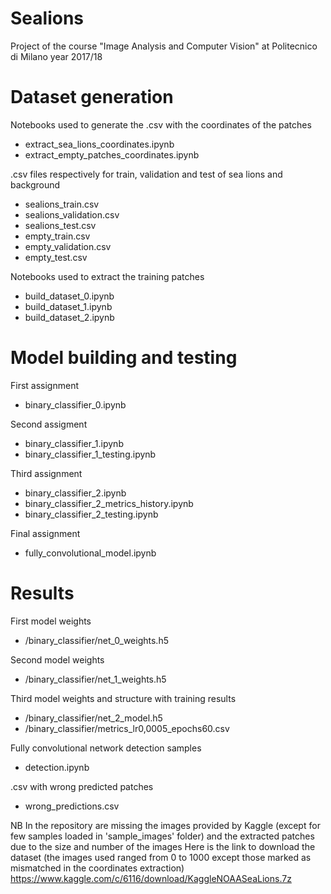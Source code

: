 # Sealions
Project of the course "Image Analysis and Computer Vision" at Politecnico di Milano year 2017/18

# Dataset generation
Notebooks used to generate the .csv with the coordinates of the patches
- extract_sea_lions_coordinates.ipynb
- extract_empty_patches_coordinates.ipynb

.csv files respectively for train, validation and test of sea lions and background
- sealions_train.csv
- sealions_validation.csv
- sealions_test.csv
- empty_train.csv
- empty_validation.csv
- empty_test.csv

Notebooks used to extract the training patches
- build_dataset_0.ipynb
- build_dataset_1.ipynb
- build_dataset_2.ipynb

# Model building and testing
First assignment
- binary_classifier_0.ipynb

Second assigment
- binary_classifier_1.ipynb
- binary_classifier_1_testing.ipynb

Third assignment
- binary_classifier_2.ipynb
- binary_classifier_2_metrics_history.ipynb
- binary_classifier_2_testing.ipynb

Final assignment
- fully_convolutional_model.ipynb

# Results
First model weights
- /binary_classifier/net_0_weights.h5

Second model weights
- /binary_classifier/net_1_weights.h5

Third model weights and structure with training results
- /binary_classifier/net_2_model.h5
- /binary_classifier/metrics_lr0,0005_epochs60.csv

Fully convolutional network detection samples
- detection.ipynb

.csv with wrong predicted patches
- wrong_predictions.csv

NB In the repository are missing the images provided by Kaggle (except for few samples loaded in 'sample_images' folder) and the extracted patches due to the size and number of the images
Here is the link to download the dataset (the images used ranged from 0 to 1000 except those marked as mismatched in the coordinates extraction) https://www.kaggle.com/c/6116/download/KaggleNOAASeaLions.7z
